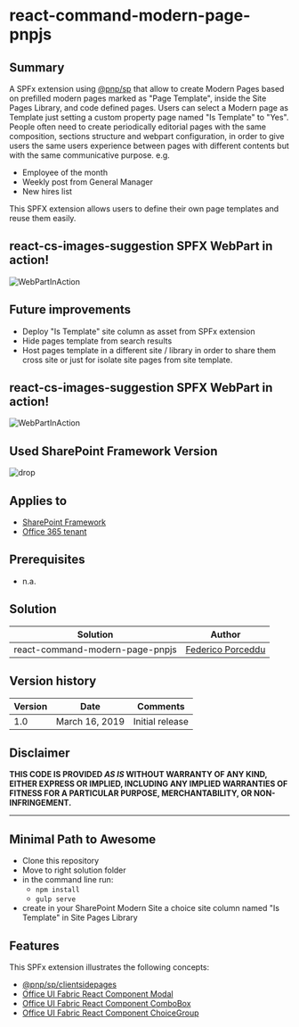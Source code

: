 # react-command-modern-page-pnpjs

## Summary
A SPFx extension using [@pnp/sp](https://pnp.github.io/pnpjs/sp/docs/client-side-pages/) that allow to create Modern Pages based on prefilled modern pages marked as "Page Template", inside the Site Pages Library, and code defined pages.
Users can select a Modern page as Template just setting a custom property page named "Is Template"  to "Yes".
People often need to create periodically editorial pages with the same composition, sections structure and webpart configuration, in order to give users the same users experience between pages with different contents but with the same communicative purpose.
e.g.
* Employee of the month
* Weekly post from General Manager
* New hires list

This SPFX extension allows users to define their own page templates and reuse them easily.

## react-cs-images-suggestion SPFX WebPart in action!
![WebPartInAction](./assets/react-cs-images-suggestion-spfx-webpart-action.gif)

## Future improvements
* Deploy "Is Template" site column as asset from SPFx extension
* Hide pages template from search results
* Host pages template in a different site / library in order to share them cross site or just for isolate site pages from site template.

## react-cs-images-suggestion SPFX WebPart in action!
![WebPartInAction](./assets/react-cs-images-suggestion-spfx-webpart-action.gif)

## Used SharePoint Framework Version 
![drop](https://camo.githubusercontent.com/76987ab657772dcca5321aba68f3ee6b993fd651/68747470733a2f2f696d672e736869656c64732e696f2f62616467652f535046782d312e372e312d677265656e2e737667)

## Applies to

* [SharePoint Framework](https://dev.office.com/sharepoint)
* [Office 365 tenant](https://dev.office.com/sharepoint/docs/spfx/set-up-your-development-environment)

## Prerequisites
 
* n.a.

## Solution

Solution|Author
--------|---------
react-command-modern-page-pnpjs | [Federico Porceddu](https://www.federicoporceddu.com)

## Version history

Version|Date|Comments
-------|----|--------
1.0|March 16, 2019|Initial release

## Disclaimer
**THIS CODE IS PROVIDED *AS IS* WITHOUT WARRANTY OF ANY KIND, EITHER EXPRESS OR IMPLIED, INCLUDING ANY IMPLIED WARRANTIES OF FITNESS FOR A PARTICULAR PURPOSE, MERCHANTABILITY, OR NON-INFRINGEMENT.**

---

## Minimal Path to Awesome

- Clone this repository
- Move to right solution folder 
- in the command line run:
  - `npm install`
  - `gulp serve`
- create in your SharePoint Modern Site a choice site column named "Is Template" in Site Pages Library


## Features
This SPFx extension illustrates the following concepts:

- [@pnp/sp/clientsidepages](https://pnp.github.io/pnpjs/sp/docs/client-side-pages/) 
- [Office UI Fabric React Component Modal](https://developer.microsoft.com/en-us/fabric/#/components/modal)
- [Office UI Fabric React Component ComboBox](https://developer.microsoft.com/en-us/fabric/#/components/ComboBox)
- [Office UI Fabric React Component ChoiceGroup](https://developer.microsoft.com/en-us/fabric/#/components/choicegroup)
